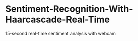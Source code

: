 # Sentiment-Recognition-With-Haarcascade-Real-Time
15-second real-time sentiment analysis with webcam
